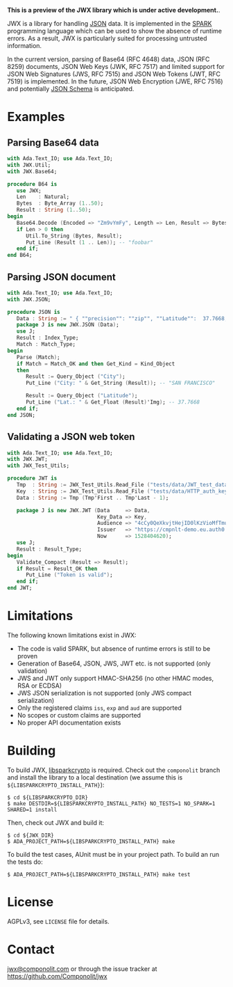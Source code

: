 **This is a preview of the JWX library which is under active development.**.

JWX is a library for handling [JSON](https://www.json.org/) data. It is
implemented in the [SPARK](http://spark-2014.org) programming language which
can be used to show the absence of runtime errors. As a result, JWX is
particularly suited for processing untrusted information.

In the current version, parsing of Base64 (RFC 4648) data, JSON (RFC 8259)
documents, JSON Web Keys (JWK, RFC 7517) and limited support for JSON Web
Signatures (JWS, RFC 7515) and JSON Web Tokens (JWT, RFC 7519) is implemented.
In the future, JSON Web Encryption (JWE, RFC 7516) and potentially [JSON
Schema](http://json-schema.org) is anticipated.

# Examples

## Parsing Base64 data

```Ada
with Ada.Text_IO; use Ada.Text_IO;
with JWX.Util;
with JWX.Base64;

procedure B64 is
   use JWX;
   Len    : Natural;
   Bytes  : Byte_Array (1..50);
   Result : String (1..50);
begin
   Base64.Decode (Encoded => "Zm9vYmFy", Length => Len, Result => Bytes);
   if Len > 0 then
      Util.To_String (Bytes, Result);
      Put_Line (Result (1 .. Len)); -- "foobar"
   end if;
end B64;
```

## Parsing JSON document

```Ada
with Ada.Text_IO; use Ada.Text_IO;
with JWX.JSON;

procedure JSON is
   Data : String := " { ""precision"": ""zip"", ""Latitude"":  37.7668, ""Longitude"": -122.3959, ""Address"": """", ""City"": ""SAN FRANCISCO"", ""State"": ""CA"", ""Zip"": ""94107"", ""Country"": ""US"" }";
   package J is new JWX.JSON (Data);
   use J;
   Result : Index_Type;
   Match : Match_Type;
begin
   Parse (Match);
   if Match = Match_OK and then Get_Kind = Kind_Object
   then
      Result := Query_Object ("City");
      Put_Line ("City: " & Get_String (Result)); -- "SAN FRANCISCO"

      Result := Query_Object ("Latitude");
      Put_Line ("Lat.: " & Get_Float (Result)'Img); -- 37.7668
   end if;
end JSON;
```

## Validating a JSON web token

```Ada
with Ada.Text_IO; use Ada.Text_IO;
with JWX.JWT;
with JWX_Test_Utils;

procedure JWT is
   Tmp  : String := JWX_Test_Utils.Read_File ("tests/data/JWT_test_data.dat");
   Key  : String := JWX_Test_Utils.Read_File ("tests/data/HTTP_auth_key.json");
   Data : String := Tmp (Tmp'First .. Tmp'Last - 1);

   package J is new JWX.JWT (Data     => Data,
                             Key_Data => Key,
                             Audience => "4cCy0QeXkvjtHejID0lKzVioMfTmuXaM",
                             Issuer   => "https://cmpnlt-demo.eu.auth0.com/",
                             Now      => 1528404620);
   use J;
   Result : Result_Type;
begin
   Validate_Compact (Result => Result);
   if Result = Result_OK then
      Put_Line ("Token is valid");
   end if;
end JWT;
```

# Limitations

The following known limitations exist in JWX:

* The code is valid SPARK, but absence of runtime errors is still to be proven
* Generation of Base64, JSON, JWS, JWT etc. is not supported (only validation)
* JWS and JWT only support HMAC-SHA256 (no other HMAC modes, RSA or ECDSA)
* JWS JSON serialization is not supported (only JWS compact serialization)
* Only the registered claims `iss`, `exp` and `aud` are supported
* No scopes or custom claims are supported
* No proper API documentation exists

# Building

To build JWX, [libsparkcrypto](https://github.com/Componolit/libsparkcrypto) is
required. Check out the `componolit` branch and install the library to a local
destination (we assume this is `${LIBSPARKCRYPTO_INSTALL_PATH}`):

```
$ cd ${LIBSPARKCRYPTO_DIR}
$ make DESTDIR=${LIBSPARKCRYPTO_INSTALL_PATH} NO_TESTS=1 NO_SPARK=1 SHARED=1 install
```

Then, check out JWX and build it:

```
$ cd ${JWX_DIR}
$ ADA_PROJECT_PATH=${LIBSPARKCRYPTO_INSTALL_PATH} make
```

To build the test cases, AUnit must be in your project path. To build an run
the tests do:

```
$ ADA_PROJECT_PATH=${LIBSPARKCRYPTO_INSTALL_PATH} make test
```

# License

AGPLv3, see `LICENSE` file for details.

# Contact

jwx@componolit.com or through the issue tracker at https://github.com/Componolit/jwx
